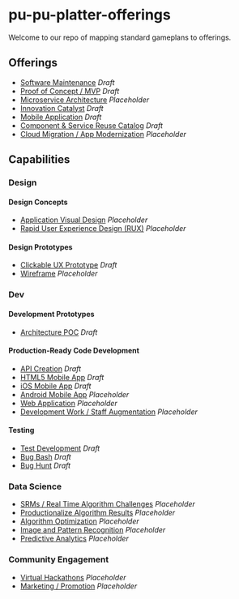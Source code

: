 # pu-pu-platter-offerings
Welcome to our repo of mapping standard gameplans to offerings.
## Offerings
- [Software Maintenance](/software-maintenance/README.md) *Draft*
- [Proof of Concept / MVP](/app-mvp/README.md) *Draft*
- [Microservice Architecture](/microservice-architecture/README.md) *Placeholder*
- [Innovation Catalyst](/innovation-offering/README.md) *Draft*
- [Mobile Application](/mobile-app-dev/README.md) *Draft*
- [Component & Service Reuse Catalog](/reuse-catalog/README.md) *Draft*
- [Cloud Migration / App Modernization](/cloud-migration/README.md) *Placeholder*

## Capabilities

### Design

#### Design Concepts
- [Application Visual Design](/app-visual-design/README.md) *Placeholder*
- [Rapid User Experience Design (RUX)](/rapid-ux/README.md) *Placeholder*

#### Design Prototypes
- [Clickable UX Prototype](/clickable-ux-prototype/README.md) *Draft*
- [Wireframe](/wireframe/README.md) *Placeholder*

### Dev

#### Development Prototypes
- [Architecture POC](/architecture-poc/README.md) *Draft*

#### Production-Ready Code Development

- [API Creation](/api-creation-app/README.md) *Draft*
- [HTML5 Mobile App](/html5-mobile-app/README.md) *Draft*
- [iOS Mobile App](/ios-mobile-app/README.md) *Draft*
- [Android Mobile App](/android-mobile-app/README.md) *Placeholder*
- [Web Application](/web-app/README.md) *Placeholder*
- [Development Work / Staff Augmentation](/dev-augmentation/README.md) *Placeholder*

#### Testing
- [Test Development](/test-development/README.md) *Draft*
- [Bug Bash](/bug-bash/README.md) *Draft*
- [Bug Hunt](/bug-hunt/README.md) *Draft*

### Data Science
- [SRMs / Real Time Algorithm Challenges](/srms/README.md) *Placeholder*
- [Productionalize Algorithm Results](/datascience-to-code/README.md) *Placeholder*
- [Algorithm Optimization](/algo-optimization/README.md) *Placeholder*
- [Image and Pattern Recognition](/image-recognition/README.md) *Placeholder*
- [Predictive Analytics](/predictive-analytics/README.md) *Placeholder*

### Community Engagement
- [Virtual Hackathons](/virtual-hackathons/README.md) *Placeholder*
- [Marketing / Promotion](/marketing-promotion/README.md) *Placeholder*
